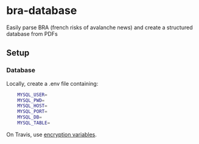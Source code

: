 # bra-database

Easily parse BRA (french risks of avalanche news) and create a structured database from PDFs

## Setup

### Database

Locally, create a .env file containing:

```bash
    MYSQL_USER=
    MYSQL_PWD=
    MYSQL_HOST=
    MYSQL_PORT=
    MYSQL_DB=
    MYSQL_TABLE=
```

On Travis, use [encryption variables](https://docs.travis-ci.com/user/environment-variables/#defining-encrypted-variables-in-travisyml).
